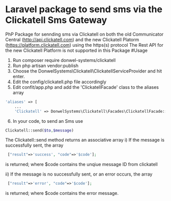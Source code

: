 #  Laravel package to send sms via the Clickatell Sms Gateway
PhP Package for sennding sms via Clickatell on both the old Communicator Central (http://api.clickatell.com) and the new Clickatell Platorm (https://platform.clickatell.com)
using the https(s) protocol
The Rest API for the new Clickatell Platform is not supported in this Package
#Usage
1. Run composer require donwel-systems/clickatell
2. Run php artisan vendor:publish 
3. Choose the DonwelSystems\Clickatell\ClickatellServiceProvider and hit enter.
4. Edit the config/clickatell.php file accordingly
5. Edit confit/app.php and add the 'ClickatellFacade' class to the aliases array
``` php
'aliases' => [
    ...
    'Clickatell' => DonwelSystems\Clickatell\Facades\ClickatellFacade::class,
```
6. In your code, to send an Sms use
```php
Clickatell::send($to,$message)
```
The Clickatell::send method returns an associative array 
i) If the message is successfully sent, the array 
```php
 ["result"=>'success', "code"=>'$code'];
```
is returned; where $code contains the unqiue message ID from clickatell

ii) If the message is no successfully sent, or an error occurs, the array 
```php
 ["result"=>'error', "code"=>'$code'];
```
is returned; where $code contains the error message.